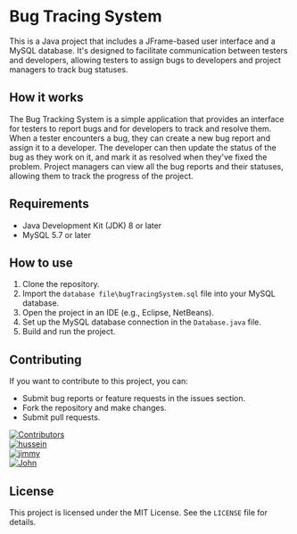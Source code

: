 # Bug Tracing System

This is a Java project that includes a JFrame-based user interface and a MySQL database. It's designed to facilitate communication between testers and developers, allowing testers to assign bugs to developers and project managers to track bug statuses.

## How it works

The Bug Tracking System is a simple application that provides an interface for testers to report bugs and for developers to track and resolve them. When a tester encounters a bug, they can create a new bug report and assign it to a developer. The developer can then update the status of the bug as they work on it, and mark it as resolved when they've fixed the problem. Project managers can view all the bug reports and their statuses, allowing them to track the progress of the project.

## Requirements

- Java Development Kit (JDK) 8 or later
- MySQL 5.7 or later

## How to use

1. Clone the repository.
2. Import the `database file\bugTracingSystem.sql` file into your MySQL database.
3. Open the project in an IDE (e.g., Eclipse, NetBeans).
4. Set up the MySQL database connection in the `Database.java` file.
5. Build and run the project.

## Contributing

If you want to contribute to this project, you can:

- Submit bug reports or feature requests in the issues section.
- Fork the repository and make changes.
- Submit pull requests.

[![Contributors][contributors-shield]][contributors-url]
<br/>
[![hussein][hussein]][hussein-url]
<br/>
[![jimmy][jimmy]][jimmy-url]
<br/>
[![John][john]][john-url]

<!-- MARKDOWN LINKS & IMAGES -->

[john]: https://img.shields.io/badge/Contributor-John%20Salama-blue
[john-url]: https://github.com/John-Salama
[jimmy]: https://img.shields.io/badge/Contributor-Ahmed%20Gamal-blue
[jimmy-url]: https://github.com/GReeDYBOY1
[hussein]: https://img.shields.io/badge/Contributor-Hussein%20Medhat-blue
[hussein-url]: https://github.com/hussein1574
[contributors-shield]: https://img.shields.io/github/contributors/hussein1574/bugTracingSystem.svg?style=for-the-badge
[contributors-url]: https://github.com//hussein1574/bugTracingSystem/graphs/contributors

## License

This project is licensed under the MIT License. See the `LICENSE` file for details.

